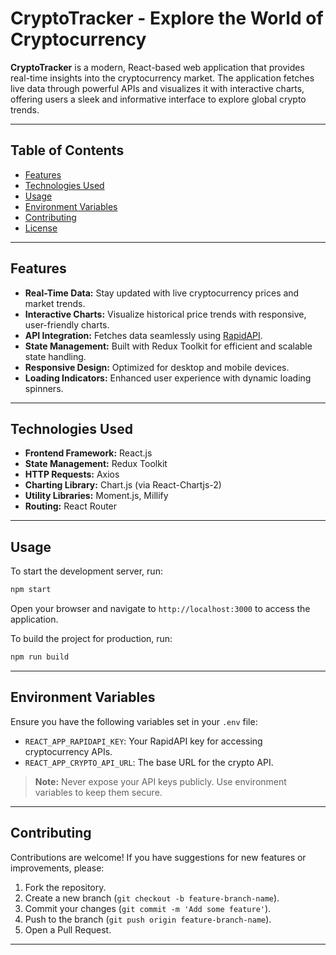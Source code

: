 # CryptoTracker - Explore the World of Cryptocurrency

**CryptoTracker** is a modern, React-based web application that provides real-time insights into the cryptocurrency market. The application fetches live data through powerful APIs and visualizes it with interactive charts, offering users a sleek and informative interface to explore global crypto trends.

---

## Table of Contents

- [Features](#features)
- [Technologies Used](#technologies-used)
- [Usage](#usage)
- [Environment Variables](#environment-variables)
- [Contributing](#contributing)
- [License](#license)

---

## Features

- **Real-Time Data:** Stay updated with live cryptocurrency prices and market trends.
- **Interactive Charts:** Visualize historical price trends with responsive, user-friendly charts.
- **API Integration:** Fetches data seamlessly using [RapidAPI](https://rapidapi.com).
- **State Management:** Built with Redux Toolkit for efficient and scalable state handling.
- **Responsive Design:** Optimized for desktop and mobile devices.
- **Loading Indicators:** Enhanced user experience with dynamic loading spinners.

---

## Technologies Used

- **Frontend Framework:** React.js
- **State Management:** Redux Toolkit
- **HTTP Requests:** Axios
- **Charting Library:** Chart.js (via React-Chartjs-2)
- **Utility Libraries:** Moment.js, Millify
- **Routing:** React Router

---

## Usage

To start the development server, run:
```bash
npm start
```

Open your browser and navigate to `http://localhost:3000` to access the application.

To build the project for production, run:
```bash
npm run build
```

---

## Environment Variables

Ensure you have the following variables set in your `.env` file:

- `REACT_APP_RAPIDAPI_KEY`: Your RapidAPI key for accessing cryptocurrency APIs.
- `REACT_APP_CRYPTO_API_URL`: The base URL for the crypto API.

> **Note:** Never expose your API keys publicly. Use environment variables to keep them secure.

---

## Contributing

Contributions are welcome! If you have suggestions for new features or improvements, please:

1. Fork the repository.
2. Create a new branch (`git checkout -b feature-branch-name`).
3. Commit your changes (`git commit -m 'Add some feature'`).
4. Push to the branch (`git push origin feature-branch-name`).
5. Open a Pull Request.

---


